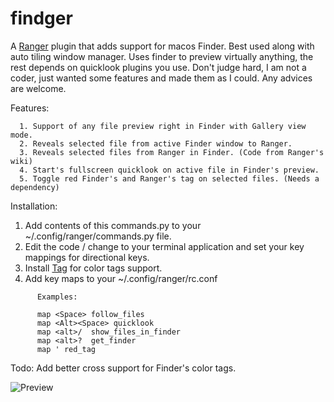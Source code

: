 # findger
A [Ranger](https://github.com/ranger/ranger) plugin that adds support for macos Finder. Best used along with auto tiling window manager. Uses finder to preview virtually anything, the rest depends on quicklook plugins you use. Don't judge hard, I am not a coder, just wanted some features and made them as I could. Any advices are welcome.

Features:
```
  1. Support of any file preview right in Finder with Gallery view mode.
  2. Reveals selected file from active Finder window to Ranger.
  3. Reveals selected files from Ranger in Finder. (Code from Ranger's wiki)
  4. Start's fullscreen quicklook on active file in Finder's preview.
  5. Toggle red Finder's and Ranger's tag on selected files. (Needs a dependency)
```

Installation:

  1. Add contents of this commands.py to your ~/.config/ranger/commands.py file.
  2. Edit the code / change to your terminal application and set your key mappings for directional keys.
  3. Install [Tag](https://github.com/jdberry/tag) for color tags support.
  4. Add key maps to your ~/.config/ranger/rc.conf

```
      Examples:

      map <Space> follow_files
      map <Alt><Space> quicklook
      map <alt>/  show_files_in_finder
      map <alt>?  get_finder
      map ' red_tag
```

Todo: Add better cross support for Finder's color tags.

![Preview](https://github.com/Bellavene/findger/blob/main/Preview.png?raw=true "Preview")
